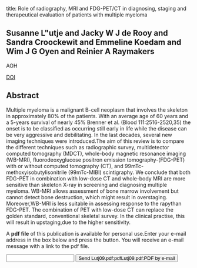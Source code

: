 title: Role of radiography, MRI and FDG-PET/CT in diagnosing, staging and therapeutical evaluation of patients with multiple myeloma

## Susanne L"utje and Jacky W J de Rooy and Sandra Croockewit and Emmeline Koedam and Wim J G Oyen and Reinier A Raymakers
AOH

<a href="https://doi.org/10.1007/s00277-009-0829-0">DOI</a>

## Abstract
Multiple myeloma is a malignant B-cell neoplasm that involves the skeleton in approximately 80% of the patients. With an average age of 60 years and a 5-years survival of nearly 45% Brenner et al. (Blood 111:2516-2520,35) the onset is to be classified as occurring still early in life while the disease can be very aggressive and debilitating. In the last decades, several new imaging techniques were introduced.The aim of this review is to compare the different techniques such as radiographic survey, multidetector computed tomography (MDCT), whole-body magnetic resonance imaging (WB-MRI), fluorodeoxyglucose positron emission tomography-(FDG-PET) with or without computed tomography (CT), and 99mTc-methoxyisobutylisonitrile (99mTc-MIBI) scintigraphy. We conclude that both FDG-PET in combination with low-dose CT and whole-body MRI are more sensitive than skeleton X-ray in screening and diagnosing multiple myeloma. WB-MRI allows assessment of bone marrow involvement but cannot detect bone destruction, which might result in overstaging. Moreover,WB-MRI is less suitable in assessing response to the rapythan FDG-PET. The combination of PET with low-dose CT can replace the golden standard, conventional skeletal survey. In the clinical practise, this will result in upstaging,due to the higher sensitivity.

A <b>pdf file</b> of this publication is available for personal use.Enter your e-mail address in the box below and press the button. You will receive an e-mail message with a link to the pdf file.
<form action="sender.php">  <input type="text" name="email">  <input type="submit" value="Send Lutj09.pdf:pdfLutj09.pdf:PDF by e-mail"></form>
